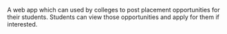 A web app which can used by colleges to post placement opportunities for their students. Students can view those opportunities and apply for them if interested.
